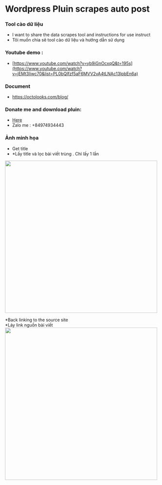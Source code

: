 # Wordpress Pluin scrapes auto post
### Tool cào dữ liệu
* I want to share the data scrapes tool and instructions for use instruct
* Tôi muốn chia sẽ tool cào dữ liệu và hướng dẫn sử dụng 
  
### Youtube demo : 
* [https://www.youtube.com/watch?v=yb9iGnOcxqQ&t=195s](https://www.youtube.com/watch?v=jEMt3liwc70&list=PL0bQlfzf5aF6MVV2vA4tLNAc13lpbEn6a)

### Document
* https://octolooks.com/blog/


### Donate me and download pluin: 
* <a href="https://github.com/mrranh/NguyenNgocAnh/blob/main/DONATE.md"> Here </a>
* Zalo me : +84974934443

  
### Ảnh minh họa
* Get title<br>
* *Lấy title và lọc bài viết trùng . Chỉ lấy 1 lần<br>
<img src="https://octolooks.com/wp-content/uploads/2019/07/content_templates.png" width="500"/>

*Back linking to the source site<br>
*Láy link nguồn bài viết <br>
<img src="https://octolooks.com/wp-content/uploads/2019/07/back_linking_to_the_source_site.png" width="500"/>
